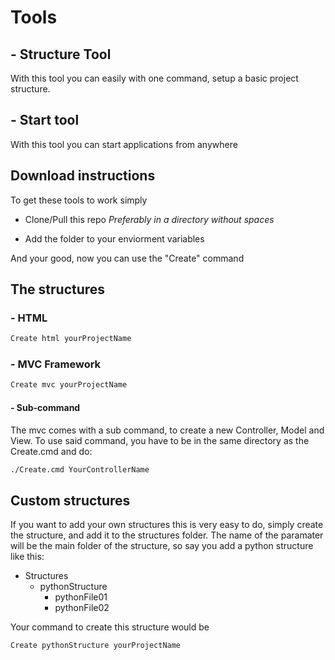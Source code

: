 # Tools

## - Structure Tool

With this tool you can easily with one command, setup a basic project structure.

## - Start tool

With this tool you can start applications from anywhere

## Download instructions

To get these tools to work simply

-   Clone/Pull this repo _Preferably in a directory without spaces_

-   Add the folder to your enviorment variables

And your good,
now you can use the "Create" command

## The structures

### - HTML

```cmd
Create html yourProjectName
```

### - MVC Framework

```cmd
Create mvc yourProjectName
```
#### - Sub-command
The mvc comes with a sub command, to create a new Controller, Model and View.
To use said command, you have to be in the same directory as the Create.cmd and do:
```cmd
./Create.cmd YourControllerName
```

## Custom structures

If you want to add your own structures this is very easy to do,
simply create the structure, and add it to the structures folder.
The name of the paramater will be the main folder of the structure,
so say you add a python structure like this:

-   Structures
    -   pythonStructure
        -   pythonFile01
        -   pythonFile02

Your command to create this structure would be

```cmd
Create pythonStructure yourProjectName
```
